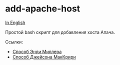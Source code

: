 # add-apache-host

[In English](/sashasushko/add-apache-host/blob/master/README.md)

Простой bash скрипт для добавления хоста Апача.

Ссылки:
* [Способ Энди Миллера](https://getgrav.org/blog/macos-sierra-apache-multiple-php-versions)
* [Способ Джейсона МакКрири](https://jason.pureconcepts.net/2016/09/install-apache-php-mysql-mac-os-x-sierra/)
